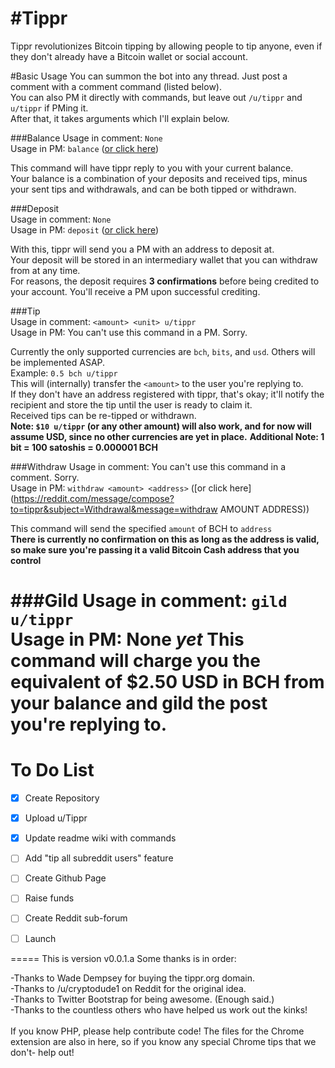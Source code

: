 #Tippr
=====

Tippr revolutionizes Bitcoin tipping by allowing people to tip anyone, even if they don't already have a Bitcoin wallet or social account.

#Basic Usage
You can summon the bot into any thread. Just post a comment with a comment command (listed below).  
You can also PM it directly with commands, but leave out `/u/tippr` and `u/tippr` if PMing it.  
After that, it takes arguments which I'll explain below.

###Balance
Usage in comment: `None`  
Usage in PM: `balance`  ([or click here](https://reddit.com/message/compose?to=tippr&subject=Balance&message=balance))

This command will have tippr reply to you with your current balance.  
Your balance is a combination of your deposits and received tips, minus your sent tips and withdrawals, and can be both tipped or withdrawn.

###Deposit  
Usage in comment: `None`  
Usage in PM: `deposit`  ([or click here](https://reddit.com/message/compose?to=tippr&subject=Deposit&message=deposit))

With this, tippr will send you a PM with an address to deposit at.  
Your deposit will be stored in an intermediary wallet that you can withdraw from at any time.  
For reasons, the deposit requires **3 confirmations** before being credited to your account. You'll receive a PM upon successful crediting.

###Tip  
Usage in comment: `<amount> <unit> u/tippr`  
Usage in PM: You can't use this command in a PM. Sorry.  

Currently the only supported currencies are `bch`, `bits`, and `usd`. Others will be implemented ASAP.  
Example: `0.5 bch u/tippr`  
This will (internally) transfer the `<amount>` to the user you're replying to.  
If they don't have an address registered with tippr, that's okay; it'll notify the recipient and store the tip until the user is ready to claim it.  
Received tips can be re-tipped or withdrawn.  
**Note: `$10 u/tippr` (or any other amount) will also work, and for now will assume USD, since no other currencies are yet in place.**
**Additional Note: 1 bit = 100 satoshis = 0.000001 BCH**

###Withdraw
Usage in comment: You can't use this command in a comment. Sorry.  
Usage in PM: `withdraw <amount> <address>` ([or click here](https://reddit.com/message/compose?to=tippr&subject=Withdrawal&message=withdraw AMOUNT ADDRESS))

This command will send the specified `amount` of BCH to `address`  
**There is currently no confirmation on this as long as the address is valid, so make sure you're passing it a valid Bitcoin Cash address that you control**

###Gild
Usage in comment: `gild u/tippr`  
Usage in PM: None _yet_
This command will charge you the equivalent of $2.50 USD in BCH from your balance and gild the post you're replying to.     
=====

# To Do List
- [X] Create Repository
- [X] Upload u/Tippr
- [X] Update readme wiki with commands
- [ ] Add "tip all subreddit users" feature
- [ ] Create Github Page
- [ ] Raise funds
- [ ] Create Reddit sub-forum
- [ ] Launch


=====
This is version v0.0.1.a Some thanks is in order:

-Thanks to Wade Dempsey for buying the tippr.org domain.
<br />
-Thanks to /u/cryptodude1 on Reddit for the original idea.
<br />
-Thanks to Twitter Bootstrap for being awesome. (Enough said.)
<br />
-Thanks to the countless others who have helped us work out the kinks!
<br /><br />
If you know PHP, please help contribute code! The files for the Chrome extension are also in here, so if you know any special Chrome tips that we don't- help out!
